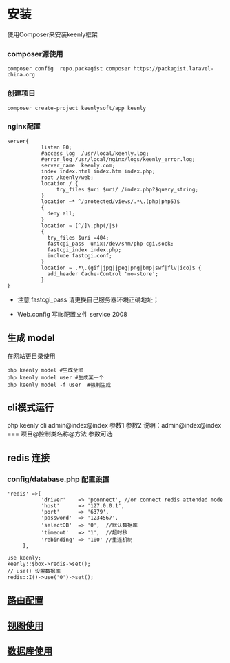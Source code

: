 # 安装
使用Composer来安装keenly框架
### composer源使用
`
composer config  repo.packagist composer https://packagist.laravel-china.org
`
### 创建项目
`
composer create-project keenlysoft/app keenly
`
### nginx配置
```
server{
           listen 80;
           #access_log  /usr/local/keenly.log;
           #error_log /usr/local/nginx/logs/keenly_error.log;
           server_name  keenly.com;
           index index.html index.htm index.php;
           root /keenly/web;
           location / {
                try_files $uri $uri/ /index.php?$query_string;
           }
           location ~* ^/protected/views/.*\.(php|php5)$
           {
             deny all;
           }
           location ~ [^/]\.php(/|$)
           {
             try_files $uri =404;
             fastcgi_pass  unix:/dev/shm/php-cgi.sock;
             fastcgi_index index.php;
             include fastcgi.conf;
           }
           location ~ .*\.(gif|jpg|jpeg|png|bmp|swf|flv|ico)$ {
             add_header Cache-Control 'no-store';
           }
}
```


* 注意 fastcgi_pass 请更换自己服务器环境正确地址；

* Web.config 写iis配置文件 service 2008

## 生成 model
在网站更目录使用
```
php keenly model #生成全部
php keenly model user #生成某一个
php keenly model -f user  #强制生成

```
## cli模式运行
php keenly cli admin@index@index 参数1 参数2
说明：admin@index@index === 项目@控制类名称@方法 参数可选
## redis 连接
### config/database.php 配置设置
```
'redis' =>[
           'driver'    => 'pconnect', //or connect redis attended mode 
           'host'      => '127.0.0.1',
           'port'      => '6379',
           'password'  => '1234567',
           'selectDB'  => '0',  //默认数据库
           'timeout'   => '1',  //超时秒
           'rebinding' => '100' //重连机制
     ],
```

```
use keenly;
keenly::$box->redis->set();
// use() 设置数据库
redis::I()->use('0')->set();
```


## [路由配置](https://github.com/keenlysoft/keenly/blob/master/doc/routes.md "路由配置")
## [视图使用](https://github.com/keenlysoft/keenly/blob/master/VIEW.md "视图使用")
## [数据库使用](https://github.com/keenlysoft/database "数据库使用")
